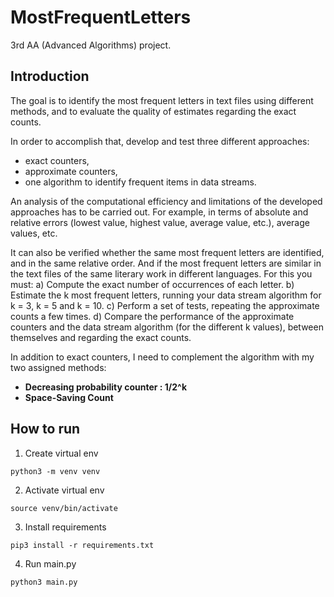 # MostFrequentLetters

3rd AA (Advanced Algorithms) project.

## Introduction

The goal is to identify the most frequent letters in text files using different methods, and to evaluate the quality of estimates regarding the exact counts.

In order to accomplish that, develop and test three different approaches:
- exact counters,
- approximate counters,
- one algorithm to identify frequent items in data streams.

An analysis of the computational efficiency and limitations of the developed approaches has to be carried out. For example, in terms of absolute and relative errors (lowest value, highest value, average value, etc.), average values, etc.

It can also be verified whether the same most frequent letters are identified, and in the same relative order.
And if the most frequent letters are similar in the text files of the same literary work in different languages.
For this you must:
a) Compute the exact number of occurrences of each letter.
b) Estimate the k most frequent letters, running your data stream algorithm for k = 3, k = 5 and k = 10.
c) Perform a set of tests, repeating the approximate counts a few times.
d) Compare the performance of the approximate counters and the data stream algorithm (for the different k values), between themselves and regarding the exact counts.

In addition to exact counters, I need to complement the algorithm with my two assigned methods:
- **Decreasing probability counter : 1/2^k**
- **Space-Saving Count**

## How to run

1) Create virtual env

```
python3 -m venv venv
```

2) Activate virtual env

```
source venv/bin/activate
```

3) Install requirements

```
pip3 install -r requirements.txt
```

4) Run main.py

```
python3 main.py
```
